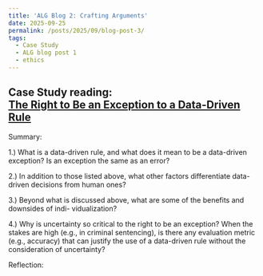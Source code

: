 ```yaml
---
title: 'ALG Blog 2: Crafting Arguments'
date: 2025-09-25
permalink: /posts/2025/09/blog-post-3/
tags:
  - Case Study
  - ALG blog post 1
  - ethics
---
```


**Case Study reading:**  
[The Right to Be an Exception to a Data-Driven Rule](https://mit-serc.pubpub.org/pub/right-to-be-exception/release/2)
---
Summary:

1.) What is a data-driven rule, and what does it mean to be a data-driven exception? Is
an exception the same as an error?

2.) In addition to those listed above, what other factors differentiate data-driven decisions
from human ones?

3.) Beyond what is discussed above, what are some of the benefits and downsides of indi-
vidualization?

4.) Why is uncertainty so critical to the right to be an exception? When the stakes are
high (e.g., in criminal sentencing), is there any evaluation metric (e.g., accuracy) that
can justify the use of a data-driven rule without the consideration of uncertainty?

Reflection: